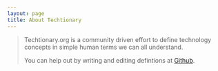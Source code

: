 ```yaml
---
layout: page
title: About Techtionary
---
```


> Techtionary.org is a community driven effort to define technology concepts in simple human terms we can all understand.
> 
> You can help out by writing and editing defintions at <a href="https://github.com/and-digital/tech-definitions/">Github</a>.
